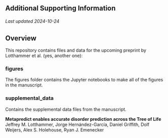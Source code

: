 ## Additional Supporting Information
###### Last updated 2024-10-24

## Overview
This repository contains files and data for the upcoming preprint by Lotthammer et al. (yes, another one):

### figures
The figures folder contains the Jupyter notebooks to make all of the figures in the manuscript.

### supplemental_data
Contains the supplemental data files from the manuscript. 

**Metapredict enables accurate disorder prediction across the Tree of Life**
Jeffrey M. Lotthammer, Jorge Hernández-García, Daniel Griffith, Dolf Weijers, Alex S. Holehouse, Ryan J. Emenecker




